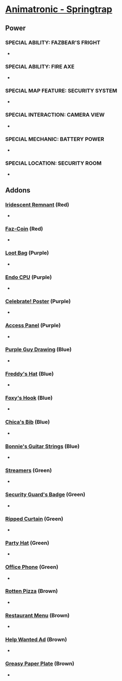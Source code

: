 # [Animatronic - Springtrap](<https://deadbydaylight.wiki.gg/wiki/William_Afton>)

## Power

### SPECIAL ABILITY: FAZBEAR'S FRIGHT

-


### SPECIAL ABILITY: FIRE AXE

-


### SPECIAL MAP FEATURE: SECURITY SYSTEM

-


### SPECIAL INTERACTION: CAMERA VIEW

-


### SPECIAL MECHANIC: BATTERY POWER

-


### SPECIAL LOCATION: SECURITY ROOM

-


## Addons

### [Iridescent Remnant](<https://deadbydaylight.wiki.gg/wiki/Iridescent_Remnant>) (Red)

-


### [Faz-Coin](<https://deadbydaylight.wiki.gg/wiki/Faz-Coin>) (Red)

-


### [Loot Bag](<https://deadbydaylight.wiki.gg/wiki/Loot_Bag>) (Purple)

-


### [Endo CPU](<https://deadbydaylight.wiki.gg/wiki/Endo_CPU>) (Purple)

-


### [Celebrate! Poster](<https://deadbydaylight.wiki.gg/wiki/Celebrate!_Poster>) (Purple)

-


### [Access Panel](<https://deadbydaylight.wiki.gg/wiki/Access_Panel>) (Purple)

-


### [Purple Guy Drawing](<https://deadbydaylight.wiki.gg/wiki/Purple_Guy_Drawing>) (Blue)

-


### [Freddy's Hat](<https://deadbydaylight.wiki.gg/wiki/Freddy%27s_Hat>) (Blue)

-


### [Foxy's Hook](<https://deadbydaylight.wiki.gg/wiki/Foxy%27s_Hook>) (Blue)

-


### [Chica's Bib](<https://deadbydaylight.wiki.gg/wiki/Chica%27s_Bib>) (Blue)

-


### [Bonnie's Guitar Strings](<https://deadbydaylight.wiki.gg/wiki/Bonnie%27s_Guitar_Strings>) (Blue)

-


### [Streamers](<https://deadbydaylight.wiki.gg/wiki/Streamers>) (Green)

-


### [Security Guard's Badge](<https://deadbydaylight.wiki.gg/wiki/Security_Guard%27s_Badge>) (Green)

-


### [Ripped Curtain](<https://deadbydaylight.wiki.gg/wiki/Ripped_Curtain>) (Green)

-


### [Party Hat](<https://deadbydaylight.wiki.gg/wiki/Party_Hat>) (Green)

-


### [Office Phone](<https://deadbydaylight.wiki.gg/wiki/Office_Phone>) (Green)

-


### [Rotten Pizza](<https://deadbydaylight.wiki.gg/wiki/Rotten_Pizza>) (Brown)

-


### [Restaurant Menu](<https://deadbydaylight.wiki.gg/wiki/Restaurant_Menu>) (Brown)

-


### [Help Wanted Ad](<https://deadbydaylight.wiki.gg/wiki/Help_Wanted_Ad>) (Brown)

-


### [Greasy Paper Plate](<https://deadbydaylight.wiki.gg/wiki/Greasy_Paper_Plate>) (Brown)

-
